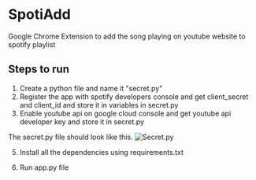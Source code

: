 # SpotiAdd
Google Chrome Extension to add the song playing on youtube website to spotify playlist

## Steps to run
1. Create a python file and name it "secret.py"
2. Register the app with spotify developers console and get client_secret and client_id and store it in variables in secret.py
3. Enable youtube api on google cloud console and get youtube api developer key and store it in secret.py

The secret.py file should look like this.
![Secret.py](https://user-images.githubusercontent.com/36326161/83817479-7f7dec00-a6e2-11ea-980d-355bdee48051.png)

5. Install all the dependencies using requirements.txt

6. Run app.py file
